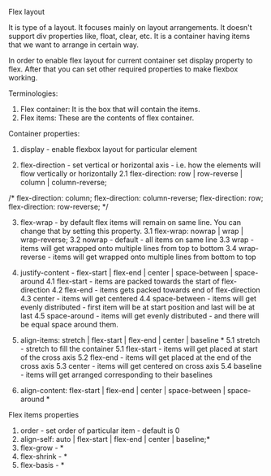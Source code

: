 Flex layout

It is type of a layout. It focuses mainly on layout arrangements.
It doesn't support div properties like, float, clear, etc.
It is a container having items that we want to arrange in certain way.

In order to enable flex layout for current container set display property to flex.
After that you can set other required properties to make flexbox working.

Terminologies:
1. Flex container: It is the box that will contain the items.
2. Flex items: These are the contents of flex container.

Container properties:
1. display - enable flexbox layout for particular element

2. flex-direction - set vertical or horizontal axis - i.e. how the elements will flow vertically or horizontally
2.1 flex-direction: row | row-reverse | column | column-reverse;

/*
flex-direction: column;
flex-direction: column-reverse;
flex-direction: row;
flex-direction: row-reverse;
*/

3. flex-wrap - by default flex items will remain on same line. You can change that by setting this property.
3.1 flex-wrap: nowrap | wrap | wrap-reverse;
3.2 nowrap - default - all items on same line
3.3 wrap - items will get wrapped onto multiple lines from top to bottom
3.4 wrap-reverse - items will get wrapped onto multiple lines from bottom to top

4. justify-content - flex-start | flex-end | center | space-between | space-around
4.1 flex-start - items are packed towards the start of flex-direction
4.2 flex-end - items gets packed towards end of flex-direction
4.3 center - items will get centered
4.4 space-between - items will get evenly distributed - first item will be at start position and last will be at last
4.5 space-around - items will get evenly distributed - and there will be equal space around them.

5. align-items: stretch | flex-start | flex-end | center | baseline *
5.1 stretch - stretch to fill the container
5.1 flex-start - items will get placed at start of the cross axis
5.2 flex-end - items will get placed at the end of the cross axis
5.3 center - items will get centered on cross axis
5.4 baseline - items will get arranged corresponding to their baselines

6. align-content: flex-start | flex-end | center | space-between | space-around *


Flex items properties
1. order - set order of particular item - default is 0
5. align-self: auto | flex-start | flex-end | center | baseline;*
2. flex-grow - *
3. flex-shrink - *
4. flex-basis - *